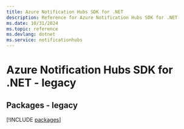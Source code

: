 ```yaml
---
title: Azure Notification Hubs SDK for .NET
description: Reference for Azure Notification Hubs SDK for .NET
ms.date: 10/31/2024
ms.topic: reference
ms.devlang: dotnet
ms.service: notificationhubs
---
```

# Azure Notification Hubs SDK for .NET - legacy
## Packages - legacy
[!INCLUDE [packages](notification-hubs-index.md)]